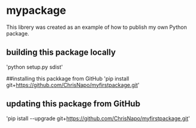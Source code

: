 # mypackage
This librery was created as an example of how to publish my own Python package.

## building this package locally
'python setup.py sdist'

##installing this packkage from GitHub
'pip install git+https://github.com/ChrisNapo/myfirstpackage.git'

## updating this package from GitHub
'pip istall --upgrade git+https://github.com/ChrisNapo/myfirstpackage.git'